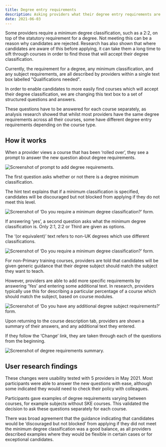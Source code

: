 ```yaml
---
title: Degree entry requirements
description: Asking providers what their degree entry requirements are
date: 2021-06-03
---
```


Some providers require a minimum degree classification, such as a 2:2, on top of the statutory requirement for a degree. Not meeting this can be a reason why candidates are rejected. Research has also shown that where candidates are aware of this before applying, it can take them a long time to sift through courses in order to find those that will accept their degree classification.

Currently, the requirement for a degree, any minimum classification, and any subject requirements, are all described by providers within a single text box labelled "Qualifications needed".

In order to enable candidates to more easily find courses which will accept their degree classification, we are changing this text box to a set of structured questions and answers.

These questions have to be answered for each course separately, as analysis research showed that whilst most providers have the same degree requirements across all their courses, some have different degree entry requirements depending on the course type.

## How it works

When a provider views a course that has been ‘rolled over’, they see a prompt to answer the new question about degree requirements.

![Screenshot of prompt to add degree requirements.](prompt-for-degree-requirements.png "Prompt to add degree requirements")

The first question asks whether or not there is a degree minimum classification.

The hint text explains that if a minimum classification is specified, candidates will be discouraged but not blocked from applying if they do not meet this level.

![Screenshot of ‘Do you require a minimum degree classification?’ form.](do-you-require-minimum-degree.png "Do you require a minimum degree classification?")

If answering ‘yes’, a second question asks what the minimum degree classification is. Only 2:1, 2:2 or Third are given as options.

The ‘(or equivalent)’ text refers to non-UK degrees which use different classifications.

![Screenshot of ‘Do you require a minimum degree classification?’ form.](degree-minimum-classification.png "Do you require a minimum degree classification?")

For non-Primary training courses, providers are told that candidates will be given generic guidance that their degree subject should match the subject they want to teach.

However, providers are able to add more specific requirements by answering ‘Yes’ and entering some additional text. In research, providers typically use this for describing a particular percentage of a course which should match the subject, based on course modules.

![Screenshot of ‘Do you have any additional degree subject requirements?’ form.](degree-subject-requirements.png "Do you have any additional degree subject requirements?")

Upon returning to the course description tab, providers are shown a summary of their answers, and any additional text they entered.

If they follow the ‘Change’ link, they are taken through each of the questions from the beginning.

![Screenshot of degree requirements summary.](degree-requirements-summarised.png "Degree requirements summarised")

## User research findings

These changes were usability tested with 5 providers in May 2021. Most participants were able to answer the new questions with ease, although some indicated they would need to check their policy with colleagues.

Participants gave examples of degree requirements varying between courses, for example subjects without SKE courses. This validated the decision to ask these questions separately for each course.

There was broad agreement that the guidance indicating that candidates would be ‘discouraged but not blocked’ from applying if they did not meet the minimum degree classification was a good balance, as all providers described examples where they would be flexible in certain cases or for exceptional candidates.
